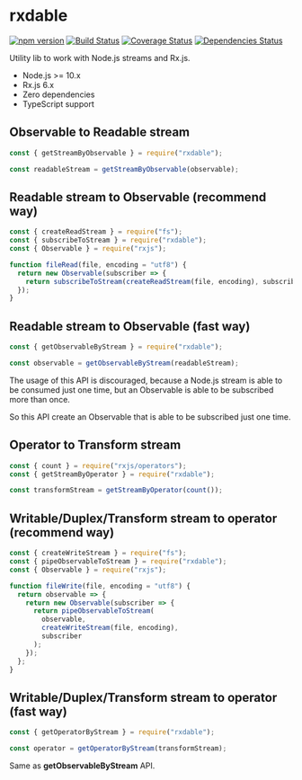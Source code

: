 # rxdable

[![npm version](https://badge.fury.io/js/rxdable.svg)](https://badge.fury.io/js/rxdable) [![Build Status](https://travis-ci.com/greguz/rxdable.svg?branch=master)](https://travis-ci.com/greguz/rxdable) [![Coverage Status](https://coveralls.io/repos/github/greguz/rxdable/badge.svg?branch=master)](https://coveralls.io/github/greguz/rxdable?branch=master) [![Dependencies Status](https://david-dm.org/greguz/rxdable.svg)](https://david-dm.org/greguz/rxdable.svg)

Utility lib to work with Node.js streams and Rx.js.

- Node.js >= 10.x
- Rx.js 6.x
- Zero dependencies
- TypeScript support

## Observable to Readable stream

```javascript
const { getStreamByObservable } = require("rxdable");

const readableStream = getStreamByObservable(observable);
```

## Readable stream to Observable (recommend way)

```javascript
const { createReadStream } = require("fs");
const { subscribeToStream } = require("rxdable");
const { Observable } = require("rxjs");

function fileRead(file, encoding = "utf8") {
  return new Observable(subscriber => {
    return subscribeToStream(createReadStream(file, encoding), subscriber);
  });
}
```

## Readable stream to Observable (fast way)

```javascript
const { getObservableByStream } = require("rxdable");

const observable = getObservableByStream(readableStream);
```

The usage of this API is discouraged, because a Node.js stream is able to be consumed just one time, but an Observable is able to be subscribed more than once.

So this API create an Observable that is able to be subscribed just one time.

## Operator to Transform stream

```javascript
const { count } = require("rxjs/operators");
const { getStreamByOperator } = require("rxdable");

const transformStream = getStreamByOperator(count());
```

## Writable/Duplex/Transform stream to operator (recommend way)

```javascript
const { createWriteStream } = require("fs");
const { pipeObservableToStream } = require("rxdable");
const { Observable } = require("rxjs");

function fileWrite(file, encoding = "utf8") {
  return observable => {
    return new Observable(subscriber => {
      return pipeObservableToStream(
        observable,
        createWriteStream(file, encoding),
        subscriber
      );
    });
  };
}
```

## Writable/Duplex/Transform stream to operator (fast way)

```javascript
const { getOperatorByStream } = require("rxdable");

const operator = getOperatorByStream(transformStream);
```

Same as **getObservableByStream** API.
